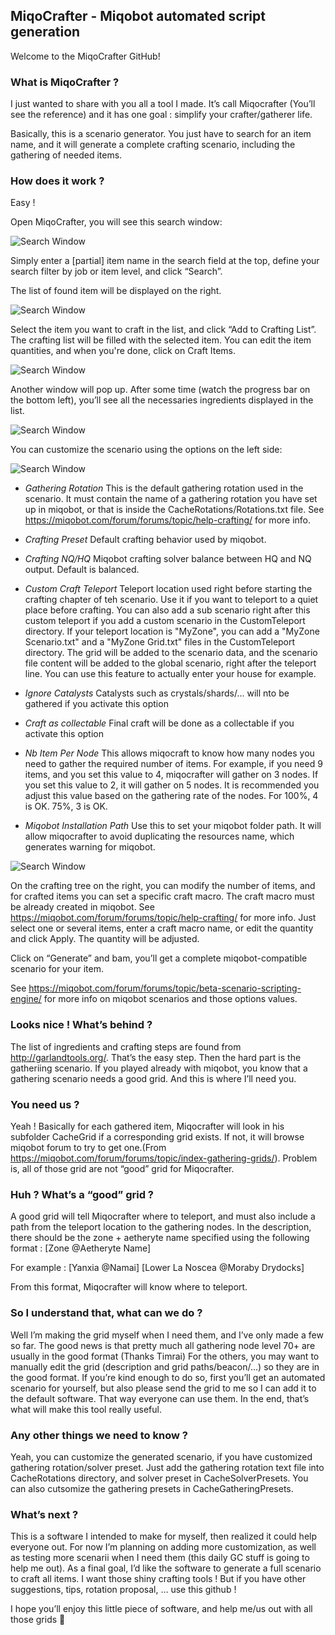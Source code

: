 ## MiqoCrafter - Miqobot automated script generation

Welcome to the MiqoCrafter GitHub!

### What is MiqoCrafter ?

I just wanted to share with you all a tool I made.
It’s call Miqocrafter (You’ll see the reference) and it has one goal : simplify your crafter/gatherer life.

Basically, this is a scenario generator.
You just have to search for an item name, and it will generate a complete crafting scenario, including the gathering of needed items.

### How does it work ?

Easy ! 

Open MiqoCrafter, you will see this search window:

![Search Window](Images/SearchArea.PNG)

Simply enter a [partial] item name in the search field at the top, define your search filter by job or item level, and click “Search”.

The list of found item will be displayed on the right.

![Search Window](Images/SearchResult.PNG)

Select the item you want to craft in the list, and click “Add to Crafting List”.
The crafting list will be filled with the selected item. You can edit the item quantities, and when you're done, click on Craft Items.

![Search Window](Images/CraftingList.PNG)

Another window will pop up. After some time (watch the progress bar on the bottom left), you’ll see all the necessaries ingredients displayed in the list.

![Search Window](Images/ScenarioForm.PNG)

You can customize the scenario using the options on the left side:

![Search Window](Images/ScenarioOptions.PNG)

- *Gathering Rotation*
This is the default gathering rotation used in the scenario. It must contain the name of a gathering rotation you have set up in miqobot, or that is inside the CacheRotations/Rotations.txt file.
See https://miqobot.com/forum/forums/topic/help-crafting/ for more info.

- *Crafting Preset*
Default crafting behavior used by miqobot.

- *Crafting NQ/HQ*
Miqobot crafting solver balance between HQ and NQ output. Default is balanced.

- *Custom Craft Teleport*
Teleport location used right before starting the crafting chapter of teh scenario. Use it if you want to teleport to a quiet place before crafting. You can also add a sub scenario right after this custom teleport if you add a custom scenario in the CustomTeleport directory.
If your teleport location is "MyZone", you can add a "MyZone Scenario.txt" and a "MyZone Grid.txt" files in the CustomTeleport directory. The grid will be added to the scenario data, and the scenario file content will be added to the global scenario, right after the teleport line.
You can use this feature to actually enter your house for example.

- *Ignore Catalysts*
Catalysts such as crystals/shards/... will nto be gathered if you activate this option

- *Craft as collectable*
Final craft will be done as a collectable if you activate this option

- *Nb Item Per Node*
This allows miqocraft to know how many nodes you need to gather the required number of items.
For example, if you need 9 items, and you set this value to 4, miqocrafter will gather on 3 nodes. If you set this value to 2, it will gather on 5 nodes.
It is recommended you adjust this value based on the gathering rate of the nodes. For 100%, 4 is OK. 75%, 3 is OK.

- *Miqobot Installation Path*
Use this to set your miqobot folder path. It will allow miqocrafter to avoid duplicating the resources name, which generates warning for miqobot.

![Search Window](Images/CraftingTree.PNG)

On the crafting tree on the right, you can modify the number of items, and for crafted items you can set a specific craft macro.
The craft macro must be already created in miqobot.
See https://miqobot.com/forum/forums/topic/help-crafting/ for more info.
Just select one or several items, enter a craft macro name, or edit the quantity and click Apply. The quantity will be adjusted.

Click on “Generate” and bam, you’ll get a complete miqobot-compatible scenario for your item.

See https://miqobot.com/forum/forums/topic/beta-scenario-scripting-engine/ for more info on miqobot scenarios and those options values.

### Looks nice ! What’s behind ?

The list of ingredients and crafting steps are found from http://garlandtools.org/. That’s the easy step.
Then the hard part is the gatheriing scenario.
If you played already with miqobot, you know that a gathering scenario needs a good grid. And this is where I’ll need you.

### You need us ?

Yeah !
Basically for each gathered item, Miqocrafter will look in his subfolder CacheGrid if a corresponding grid exists.
If not, it will browse miqobot forum to try to get one.(From https://miqobot.com/forum/forums/topic/index-gathering-grids/).
Problem is, all of those grid are not “good” grid for Miqocrafter.

### Huh ? What’s a “good” grid ?

A good grid will tell Miqocrafter where to teleport, and must also include a path from the teleport location to the gathering nodes.
In the description, there should be the zone + aetheryte name specified using the following format :
[Zone @Aetheryte Name]

For example :
[Yanxia @Namai]
[Lower La Noscea @Moraby Drydocks]

From this format, Miqocrafter will know where to teleport.

### So I understand that, what can we do ?

Well I’m making the grid myself when I need them, and I’ve only made a few so far.
The good news is that pretty much all gathering node level 70+ are usually in the good format (Thanks Timrai)
For the others, you may want to manually edit the grid (description and grid paths/beacon/…) so they are in the good format.
If you’re kind enough to do so, first you’ll get an automated scenario for yourself, but also please send the grid to me so I can add it to the default software.
That way everyone can use them.
In the end, that’s what will make this tool really useful.

### Any other things we need to know ?

Yeah, you can customize the generated scenario, if you have customized gathering rotation/solver preset.
Just add the gathering rotation text file into CacheRotations directory, and solver preset in CacheSolverPresets.
You can also cutsomize the gathering presets in CacheGatheringPresets.

### What’s next ?

This is a software I intended to make for myself, then realized it could help everyone out.
For now I’m planning on adding more customization, as well as testing more scenarii when I need them (this daily GC stuff is going to help me out).
As a final goal, I’d like the software to generate a full scenario to craft all items. I want those shiny crafting tools !
But if you have other suggestions, tips, rotation proposal, … use this github !

I hope you’ll enjoy this little piece of software, and help me/us out with all those grids 🙂

